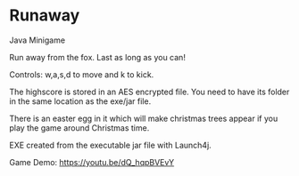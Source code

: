 # Runaway
Java Minigame

Run away from the fox. Last as long as you can! 

Controls: w,a,s,d to move and k to kick.

The highscore is stored in an AES encrypted file. You need to have its folder in the same location as the exe/jar file. 

There is an easter egg in it which will make christmas trees appear if you play the game around Christmas time.

EXE created from the executable jar file with Launch4j. 

Game Demo: https://youtu.be/dQ_hqpBVEvY 
